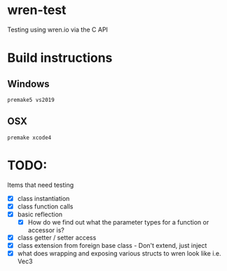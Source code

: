 # wren-test
Testing using wren.io via the C API

# Build instructions

## Windows
    premake5 vs2019

## OSX
    premake xcode4

# TODO:
Items that need testing
- [x] class instantiation
- [x] class function calls
- [x] basic reflection
    - [x] How do we find out what the parameter types for a function or accessor is?
- [x] class getter / setter access
- [x] class extension from foreign base class - Don't extend, just inject
- [x] what does wrapping and exposing various structs to wren look like i.e. Vec3
